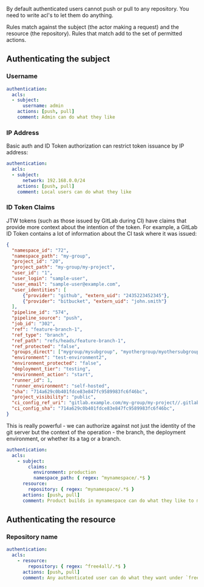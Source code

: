 By default authenticated users cannot push or pull to any repository. You need to write acl's to let them do anything.

Rules match against the subject (the actor making a request) and the resource (the repository). Rules that match add to the set of permitted actions.

## Authenticating the subject

### Username

```yaml
authentication:
  acls:
  - subject:
      username: admin
    actions: [push, pull]
    comment: Admin can do what they like
```

### IP Address

Basic auth and ID Token authorization can restrict token issuance by IP address:

```yaml
authentication:
  acls:
  - subject:
      network: 192.168.0.0/24
    actions: [push, pull]
    comment: Local users can do what they like
```

### ID Token Claims

JTW tokens (such as those issued by GitLab during CI) have claims that provide more context about the intention of the token. For example, a GitLab ID Token contains a lot of information about the CI task where it was issued:

```json
{
  "namespace_id": "72",
  "namespace_path": "my-group",
  "project_id": "20",
  "project_path": "my-group/my-project",
  "user_id": "1",
  "user_login": "sample-user",
  "user_email": "sample-user@example.com",
  "user_identities": [
      {"provider": "github", "extern_uid": "2435223452345"},
      {"provider": "bitbucket", "extern_uid": "john.smith"}
  ],
  "pipeline_id": "574",
  "pipeline_source": "push",
  "job_id": "302",
  "ref": "feature-branch-1",
  "ref_type": "branch",
  "ref_path": "refs/heads/feature-branch-1",
  "ref_protected": "false",
  "groups_direct": ["mygroup/mysubgroup", "myothergroup/myothersubgroup"],
  "environment": "test-environment2",
  "environment_protected": "false",
  "deployment_tier": "testing",
  "environment_action": "start",
  "runner_id": 1,
  "runner_environment": "self-hosted",
  "sha": "714a629c0b401fdce83e847fc9589983fc6f46bc",
  "project_visibility": "public",
  "ci_config_ref_uri": "gitlab.example.com/my-group/my-project//.gitlab-ci.yml@refs/heads/main",
  "ci_config_sha": "714a629c0b401fdce83e847fc9589983fc6f46bc",
}
```

This is really powerful - we can authorize against not just the identity of the git server but the context of the operation - the branch, the deployment environment, or whether its a tag or a branch.

```yaml
authentication:
  acls:
    - subject:
        claims:
          environment: production
          namespace_path: { regex: ^mynamespace/.*$ }
      resource:
        repository: { regex: ^mynamespace/.*$ }
      actions: [push, pull]
      comment: Product builds in mynamespace can do what they like to mynamespace
```

## Authenticating the resource

### Repository name

```yaml
authentication:
  acls:
    - resource:
        repository: { regex: ^free4all/.*$ }
      actions: [push, pull]
      comment: Any authenticated user can do what they want under `free4all/`
```